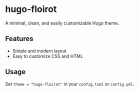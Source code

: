 # hugo-floirot

A minimal, clean, and easily customizable Hugo theme.

## Features

- Simple and modern layout
- Easy to customize CSS and HTML

## Usage

Set `theme = "hugo-floirot"` in your `config.toml` or `config.yml`.
